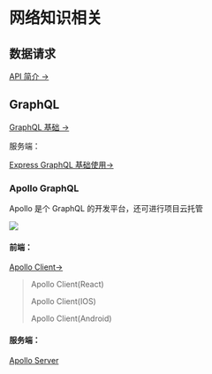 # 网络知识相关

## 数据请求

[API 简介 →]()



## GraphQL

[GraphQL 基础 →]()

服务端：

[Express GraphQL 基础使用→]()



### Apollo GraphQL

Apollo 是个 GraphQL 的开发平台，还可进行项目云托管

![](https://www.apollographql.com/docs/apollo-server/ee7fbac9c0ca5b1dd6aef886bb695e63/index-diagram.svg)

#### 前端：

[Apollo Client→]()

> Apollo Client(React)
>
> Apollo Client(IOS)
>
> Apollo Client(Android)

#### 服务端：

[Apollo Server]()

#### 

